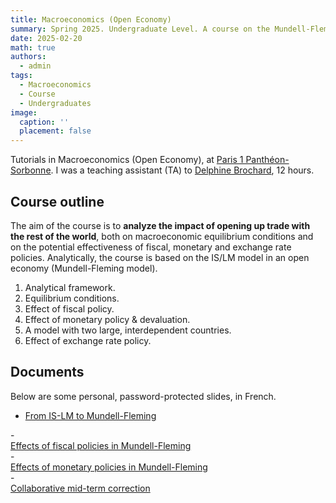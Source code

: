```yaml
---
title: Macroeconomics (Open Economy)
summary: Spring 2025. Undergraduate Level. A course on the Mundell-Fleming model.
date: 2025-02-20
math: true
authors:
  - admin
tags:
  - Macroeconomics
  - Course
  - Undergraduates
image:
  caption: ''
  placement: false
---
```


Tutorials in Macroeconomics (Open Economy), at [Paris 1 Panthéon-Sorbonne](https://www.pantheonsorbonne.fr/). I was a teaching assistant (TA) to [Delphine Brochard](https://www.pantheonsorbonne.fr/page-perso/Delphine.Brochard@), 12 hours.

## Course outline
The aim of the course is to **analyze the impact of opening up trade with the rest of the world**, both on macroeconomic equilibrium conditions and on the potential effectiveness of fiscal, monetary and exchange rate policies. Analytically, the course is based on the IS/LM model in an open economy (Mundell-Fleming model).

1. Analytical framework.
2. Equilibrium conditions.
3. Effect of fiscal policy.
4. Effect of monetary policy & devaluation.
5. A model with two large, interdependent countries.
6. Effect of exchange rate policy.

## Documents

Below are some personal, password-protected slides, in French.

[comment]: # (Password: OM2025)

- <div style="display: flex; align-items: center; gap: 10px;">
        <a class="btn btn-outline-success" href="/documents/courses-doc/open-macroeconomics/slides-TD2_protected.pdf"> From IS-LM to Mundell-Fleming </a>
</div>
- <div style="display: flex; align-items: center; gap: 10px;">
        <a class="btn btn-outline-success" href="/documents/courses-doc/open-macroeconomics/slides-TD3_protected.pdf"> Effects of fiscal policies in Mundell-Fleming </a>
</div>
- <div style="display: flex; align-items: center; gap: 10px;">
        <a class="btn btn-outline-success" href="/documents/courses-doc/open-macroeconomics/slides-TD4_protected.pdf"> Effects of monetary policies in Mundell-Fleming </a>
</div>
- <div style="display: flex; align-items: center; gap: 10px;">
        <a class="btn btn-outline-success" href="/documents/courses-doc/open-macroeconomics/seance-5-avec-wooclap_protected.pdf"> Collaborative mid-term correction </a>
</div>

